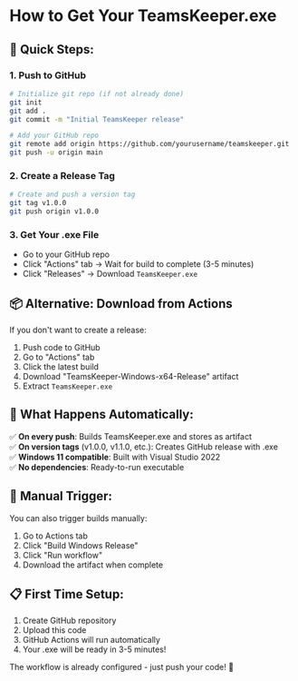 # How to Get Your TeamsKeeper.exe

## 🚀 Quick Steps:

### 1. Push to GitHub
```bash
# Initialize git repo (if not already done)
git init
git add .
git commit -m "Initial TeamsKeeper release"

# Add your GitHub repo
git remote add origin https://github.com/yourusername/teamskeeper.git
git push -u origin main
```

### 2. Create a Release Tag
```bash
# Create and push a version tag
git tag v1.0.0
git push origin v1.0.0
```

### 3. Get Your .exe File
- Go to your GitHub repo
- Click "Actions" tab → Wait for build to complete (3-5 minutes)
- Click "Releases" → Download `TeamsKeeper.exe`

## 📦 Alternative: Download from Actions

If you don't want to create a release:

1. Push code to GitHub
2. Go to "Actions" tab
3. Click the latest build
4. Download "TeamsKeeper-Windows-x64-Release" artifact
5. Extract `TeamsKeeper.exe`

## 🎯 What Happens Automatically:

✅ **On every push**: Builds TeamsKeeper.exe and stores as artifact  
✅ **On version tags** (v1.0.0, v1.1.0, etc.): Creates GitHub release with .exe  
✅ **Windows 11 compatible**: Built with Visual Studio 2022  
✅ **No dependencies**: Ready-to-run executable  

## 🔧 Manual Trigger:

You can also trigger builds manually:
1. Go to Actions tab
2. Click "Build Windows Release"
3. Click "Run workflow"
4. Download the artifact when complete

## 📋 First Time Setup:

1. Create GitHub repository
2. Upload this code
3. GitHub Actions will run automatically
4. Your .exe will be ready in 3-5 minutes!

The workflow is already configured - just push your code! 🎉